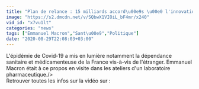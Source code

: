 ```yaml
---
title: "Plan de relance : 15 milliards accord\u00e9s \u00e0 l'innovation scientifique"
image: "https://s2.dmcdn.net/v/SQbwX1VIOiL_bF4mr/x240"
vid_id: "x7vu1lt"
categories: "news"
tags: ["Emmanuel Macron","Sant\u00e9","Politique"]
date: "2020-08-29T22:08:03+03:00"
---
```

L'épidémie de Covid-19 a mis en lumière notamment la dépendance sanitaire et médicamenteuse de la France vis-à-vis de l'étranger. Emmanuel Macron était à ce propos en visite dans les ateliers d'un laboratoire pharmaceutique./&gt;  <br>Retrouver toutes les infos sur la vidéo sur : 
